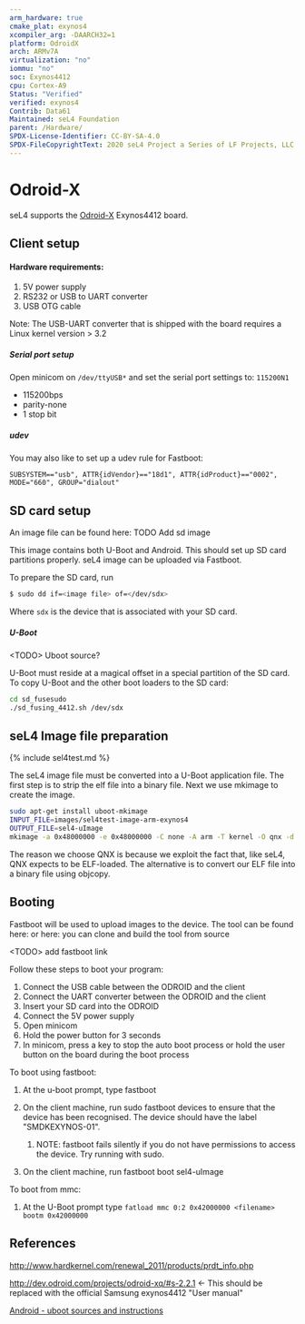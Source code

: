 ```yaml
---
arm_hardware: true
cmake_plat: exynos4
xcompiler_arg: -DAARCH32=1
platform: OdroidX
arch: ARMv7A
virtualization: "no"
iommu: "no"
soc: Exynos4412
cpu: Cortex-A9
Status: "Verified"
verified: exynos4
Contrib: Data61
Maintained: seL4 Foundation
parent: /Hardware/
SPDX-License-Identifier: CC-BY-SA-4.0
SPDX-FileCopyrightText: 2020 seL4 Project a Series of LF Projects, LLC.
---
```

# Odroid-X

seL4 supports the
[Odroid-X](http://www.hardkernel.com/main/products/prdt_info.php?g_code=G135235611947)
Exynos4412 board.

## Client setup
#### Hardware requirements:
1. 5V power supply
1. RS232 or USB to UART converter
1. USB OTG cable

Note: The USB-UART converter that is shipped with the board requires a
Linux kernel version > 3.2

##### Serial port setup
 Open minicom on `/dev/ttyUSB*` and set the
serial port settings to: `115200N1`

- 115200bps
- parity-none
- 1 stop bit

##### udev
 You may also like to set up a udev rule for Fastboot:
```
SUBSYSTEM=="usb", ATTR{idVendor}=="18d1", ATTR{idProduct}=="0002", MODE="660", GROUP="dialout"
```

## SD card setup
 An image file can be found here: TODO Add sd image

This image contains both U-Boot and Android. This should set up SD card
partitions properly. seL4 image can be uploaded via Fastboot.

To prepare the SD card, run
```bash
$ sudo dd if=<image file> of=</dev/sdx>
```

Where `sdx` is the device that is associated with your SD card.

##### U-Boot
 \<TODO> Uboot source?

U-Boot must reside at a magical offset in a special partition of the SD
card. To copy U-Boot and the other boot loaders to the SD card:
```bash
cd sd_fusesudo
./sd_fusing_4412.sh /dev/sdx
```

## seL4 Image file preparation

{% include sel4test.md %}

The seL4 image file must be converted
into a U-Boot application file. The first step is to strip the elf file
into a binary file. Next we use mkimage to create the image.
```bash
sudo apt-get install uboot-mkimage
INPUT_FILE=images/sel4test-image-arm-exynos4
OUTPUT_FILE=sel4-uImage
mkimage -a 0x48000000 -e 0x48000000 -C none -A arm -T kernel -O qnx -d $INPUT_FILE $OUTPUT_FILE
```

The reason we choose QNX is because we exploit the fact that, like seL4,
QNX expects to be ELF-loaded. The alternative is to convert our ELF file
into a binary file using objcopy.

## Booting
 Fastboot will be used to upload images to the device. The
tool can be found here: or here: you can clone and build the tool from
source

\<TODO> add fastboot link

Follow these steps to boot your program:

  1.  Connect the USB cable between the ODROID and the client
  2.  Connect the UART converter between the ODROID and the client
  3.  Insert your SD card into the ODROID
  4.  Connect the 5V power supply
  5.  Open minicom
  6.  Hold the power button for 3 seconds
  7.  In minicom, press a key to stop the auto boot process or hold the
      user button on the board during the boot process

To boot using fastboot:

  1.  At the u-boot prompt, type fastboot

  1. On the client machine, run sudo fastboot devices to ensure that the device has been recognised. The device should have the label "SMDKEXYNOS-01".

      1.  NOTE: fastboot fails silently if you do not have permissions
          to access the device. Try running with sudo.

  1.  On the client machine, run fastboot boot sel4-uImage

To boot from mmc:

  1.  At the U-Boot prompt type
      `fatload mmc 0:2 0x42000000 <filename> bootm 0x42000000`

## References

<http://www.hardkernel.com/renewal_2011/products/prdt_info.php>

<http://dev.odroid.com/projects/odroid-xq/#s-2.2.1> <- This should be
replaced with the official Samsung exynos4412 "User manual"

[Android - uboot
sources and instructions](http://dev.odroid.com/projects/ics/#s-6.2)
